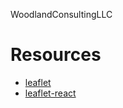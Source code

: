 WoodlandConsultingLLC
# Resources 

* [leaflet](https://leafletjs.com/reference-1.7.1.html)
* [leaflet-react](https://react-leaflet.js.org/docs/start-installation)